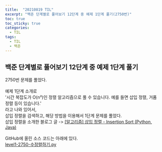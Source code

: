 ```yaml
---
title:  "20210819 TIL"
excerpt: "백준 단계별로 풀어보기 12단계 중 예제 1단계 풀기(2750번)"
toc: true
toc_sticky: true
categories:
  - TIL
tags:
  - TIL
  - 백준
---
```


## 백준 단계별로 풀어보기 12단계 중 예제 1단계 풀기  
2750번 문제를 풀었다.  
<br>
예제 1단계 소개로  
'시간 복잡도가 O(n²)인 정렬 알고리즘으로 풀 수 있습니다. 예를 들면 삽입 정렬, 거품 정렬 등이 있습니다.'  
라고 나와 있어서,  
삽입 정렬을 검색하고, 해당 방법을 이용해서 1단계 문제를 풀었다.  
삽입 정렬을 소개한 블로그 글 -> [[알고리즘] 삽입 정렬 - Insertion Sort (Python, Java)](https://www.daleseo.com/sort-insertion/)
<br>
<br>
GitHub에 올린 소스 코드는 아래에 있다.  
[level1-2750-수정렬하기.py](https://github.com/leeryeongsong/baekjoon-step-by-step-python3/blob/main/step12/level1-2750-%EC%88%98%EC%A0%95%EB%A0%AC%ED%95%98%EA%B8%B0.py)  
<br>
